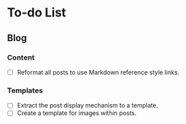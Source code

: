 # To-do List


## Blog
### Content
- [ ] Reformat all posts to use Markdown reference style links.

### Templates
- [ ] Extract the post display mechanism to a template.
- [ ] Create a template for images within posts.